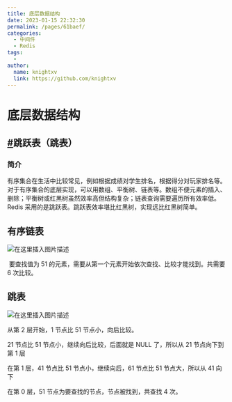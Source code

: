 ```yaml
---
title: 底层数据结构
date: 2023-01-15 22:32:30
permalink: /pages/61baef/
categories:
  - 中间件
  - Redis
tags:
  - 
author: 
  name: knightxv
  link: https://github.com/knightxv
---
```

# 底层数据结构

## [#](跳跃表（跳表）)跳跃表（跳表）

### 简介

​ 有序集合在生活中比较常见，例如根据成绩对学生排名，根据得分对玩家排名等。对于有序集合的底层实现，可以用数组、平衡树、链表等。数组不便元素的插入、删除；平衡树或红黑树虽然效率高但结构复杂；链表查询需要遍历所有效率低。Redis 采用的是跳跃表。跳跃表效率堪比红黑树，实现远比红黑树简单。

## 有序链表

![在这里插入图片描述](https://img-blog.csdnimg.cn/3a9ae628e2df4089a7ddf9ec1c240960.png)

​ 要查找值为 51 的元素，需要从第一个元素开始依次查找、比较才能找到。共需要 6 次比较。

## 跳表

![在这里插入图片描述](https://img-blog.csdnimg.cn/dad9458de7534ec7bb575db710da2dfb.png)

从第 2 层开始，1 节点比 51 节点小，向后比较。

21 节点比 51 节点小，继续向后比较，后面就是 NULL 了，所以从 21 节点向下到第 1 层

在第 1 层，41 节点比 51 节点小，继续向后，61 节点比 51 节点大，所以从 41 向下

在第 0 层，51 节点为要查找的节点，节点被找到，共查找 4 次。
